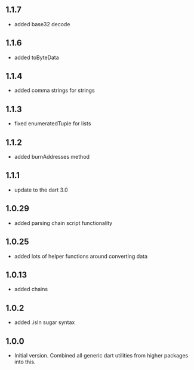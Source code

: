 ## 1.1.7

- added base32 decode

## 1.1.6

- added toByteData

## 1.1.4

- added comma strings for strings

## 1.1.3

- fixed enumeratedTuple for lists

## 1.1.2

- added burnAddresses method

## 1.1.1

- update to the dart 3.0

## 1.0.29

- added parsing chain script functionality

## 1.0.25

- added lots of helper functions around converting data

## 1.0.13

- added chains

## 1.0.2

- added .isIn sugar syntax

## 1.0.0

- Initial version. Combined all generic dart utilities from higher packages into this.
